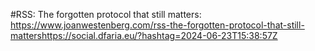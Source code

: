 #RSS: The forgotten protocol that still matters​​​​​​​​​​​​​​​​: https://www.joanwestenberg.com/rss-the-forgotten-protocol-that-still-matters​​​​​​​​​​​​​​​​ https://social.dfaria.eu/?hashtag=2024-06-23T15:38:57Z